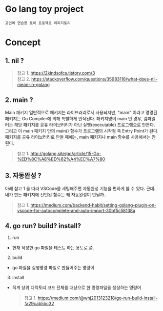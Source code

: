 # Go lang toy project

```
고언어 연습용 토이 프로젝트 레파지토리
```

# Concept

## 1. nil ?

> 참고 1. <https://2kindsofcs.tistory.com/3>  
> 참고 2. <https://stackoverflow.com/questions/35983118/what-does-nil-mean-in-golang>

## 2. main ?

Main 패키지
일반적으로 패키지는 라이브러리로서 사용되지만, "main" 이라고 명명된 패키지는 Go Compiler에 의해 특별하게 인식된다. 패키지명이 main 인 경우, 컴파일러는 해당 패키지를 공유 라이브러리가 아닌 실행(executable) 프로그램으로 만든다. 그리고 이 main 패키지 안의 main() 함수가 프로그램의 시작점 즉 Entry Point가 된다. 패키지를 공유 라이브러리로 만들 때에는, main 패키지나 main 함수를 사용해서는 안된다.

> 참고 1. <http://golang.site/go/article/15-Go-%ED%8C%A8%ED%82%A4%EC%A7%80>

## 3. 자동완성 ?

아래 참고 1 을 따라 VSCode를 세팅해주면 자동완성 기능을 편하게 쓸 수 있다.
근데.. 내가 만든 패키지에 선언된 함수는 왜 자동완성이 안될까..

> 참고 1. <https://medium.com/backend-habit/setting-golang-plugin-on-vscode-for-autocomplete-and-auto-import-30bf5c58138a>

## 4. go run? build? install?

1. run

- 현재 작성한 go 파일을 테스트 하는 용도로 씀.

2. build

- go 파일을 실행명령 파일로 만들어주는 명령어.

3. install

- 직계 상위 디렉토리 코드 전체를 대상으로 한 명령파일을 생성하는 명령어
  > 참고 1. <https://medium.com/@whj2013123218/go-run-build-install-fa29cab5bc32>
